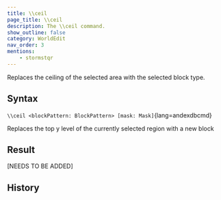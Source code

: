 ```yaml
---
title: \\ceil
page_title: \\ceil
description: The \\ceil command.
show_outline: false
category: WorldEdit
nav_order: 3
mentions:
    - stormstqr
---
```


Replaces the ceiling of the selected area with the selected block type.

<CommandDetailsTable
    name=""
    :categories="[
        'system', 'world', 'server', 'worldedit'
    ]"
    :requiredTags="[
        'canUseChatCommands'
    ]"
    ultraSecurityModeSecurityLevel="WorldEdit"
    version="1.0.0"
    :undoSupported="-1"
    :functional="true"
    :deprecated="false"
/>

## Syntax

`\\ceil <blockPattern: BlockPattern> [mask: Mask]`{lang=andexdbcmd}

<indent>Replaces the top y level of the currently selected region with a new block</indent>

## Result

[NEEDS TO BE ADDED]

## History

